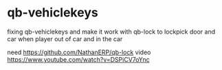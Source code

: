 # qb-vehiclekeys
fixing qb-vehiclekeys and make it work with qb-lock to lockpick door and car when player out of car and in the car 

need https://github.com/NathanERP/qb-lock
video https://www.youtube.com/watch?v=DSPiCV7oYnc
